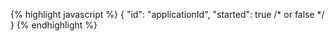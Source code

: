 {% highlight javascript %}
{
    "id":       "applicationId",
    "started":  true                /* or false */
}
{% endhighlight %}